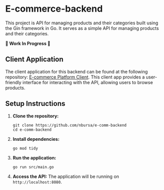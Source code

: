 # E-commerce-backend

This project is API for managing products and their categories built using the Gin framework in Go. It serves as a simple API for managing products and their categories.

**🚧 Work In Progress 🚧**

## Client Application

The client application for this backend can be found at the following repository: [E-commerce Platform Client](https://github.com/nbursa/e-commerce-platform). This client app provides a user-friendly interface for interacting with the API, allowing users to browse products.

## Setup Instructions

1. **Clone the repository:**

   ```
   git clone https://github.com/nbursa/e-comm-backend
   cd e-comm-backend
   ```

2. **Install dependencies:**

   ```
   go mod tidy
   ```

3. **Run the application:**

   ```
   go run src/main.go
   ```

4. **Access the API:**
   The application will be running on `http://localhost:8080`.
